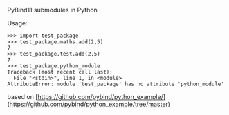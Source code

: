 PyBind11 submodules in Python

Usage:

```
>>> import test_package
>>> test_package.maths.add(2,5)
7
>>> test_package.test.add(2,5)
7
>>> test_package.python_module
Traceback (most recent call last):
  File "<stdin>", line 1, in <module>
AttributeError: module 'test_package' has no attribute 'python_module'
```



based on [https://github.com/pybind/python_example/](https://github.com/pybind/python_example/tree/master)